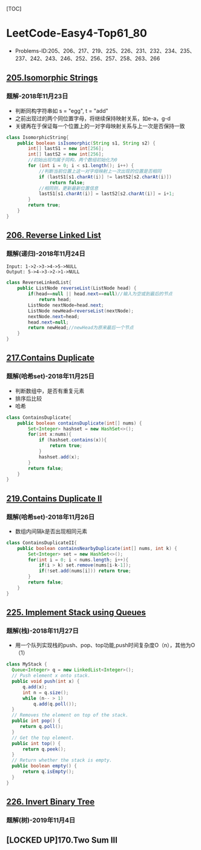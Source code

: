 [TOC]

# LeetCode-Easy4-Top61_80

-   Problems-ID:205、206、217、219、225、226、231、232、234、235、237、242、243、246、252、256、257、258、263、266

## [205.Isomorphic Strings](https://leetcode.com/problems/isomorphic-strings/)

### 题解-2018年11月23日

-   判断同构字符串如 s = "egg", t = "add"
-   之前出现过的两个同位置字母，将继续保持映射关系，如e-a，g-d
-   关键再在于保证每一个位置上的一对字母映射关系与上一次是否保持一致

```java
class IsomorphicString{
    public boolean isIsomorphic(String s1, String s2) {
        int[] lastS1 = new int[256];
        int[] lastS2 = new int[256];
        //初始出现均属于同构，两个数组初始化为0
        for (int i = 0; i < s1.length(); i++) {
            //判断当前位置上这一对字母映射上一次出现的位置是否相同
            if (lastS1[s1.charAt(i)] != lastS2[s2.charAt(i)])
                return false;
            //相同则，更新最新位置信息
            lastS1[s1.charAt(i)] = lastS2[s2.charAt(i)] = i+1;
        }
        return true;
    }
}
```

## [206. Reverse Linked List](https://leetcode.com/problems/reverse-linked-list/)

### 题解(递归)-2018年11月24日

    Input: 1->2->3->4->5->NULL
    Output: 5->4->3->2->1->NULL

```java
class ReverseLinkedList{
    public ListNode reverseList(ListNode head) {
        if(head==null || head.next==null)//输入为空或到最后的节点
            return head;
        ListNode nextNode=head.next;
        ListNode newHead=reverseList(nextNode);
        nextNode.next=head;
        head.next=null;
        return newHead;//newHead为原来最后一个节点
    }
}
```

## [217.Contains Duplicate](https://leetcode.com/problems/contains-duplicate/)

### 题解(哈希set)-2018年11月25日

-   判断数组中，是否有重复元素
-   排序后比较
-   哈希

```java
class ContainsDuplicate{
    public boolean containsDuplicate(int[] nums) {
        Set<Integer> hashset = new HashSet<>();
        for(int x:nums){
            if (hashset.contains(x)){
                return true;
            }
            hashset.add(x);
        }
        return false;
    }
}
```

## [219.Contains Duplicate II](https://leetcode.com/problems/contains-duplicate-ii/)

### 题解(哈希set)-2018年11月26日

-   数组内间隔k是否出现相同元素

```java
class ContainsDuplicateII{
    public boolean containsNearbyDuplicate(int[] nums, int k) {
        Set<Integer> set = new HashSet<>();
        for(int i = 0; i < nums.length; i++){
            if(i > k) set.remove(nums[i-k-1]);
            if(!set.add(nums[i])) return true;
        }
        return false;
    }
}
```

## [225. Implement Stack using Queues](https://leetcode.com/problems/implement-stack-using-queues/)

### 题解(栈)-2018年11月27日

-   用一个队列实现栈的push、pop、top功能,push时间复杂度O（n），其他为O（1）

```java
class MyStack {
  Queue<Integer> q = new LinkedList<Integer>();
  // Push element x onto stack.
  public void push(int x) {
	  q.add(x);
	  int n = q.size();
	  while (n-- > 1)
		  q.add(q.poll());
  }
  // Removes the element on top of the stack.
  public int pop() {
	 return q.poll();
  }
  // Get the top element.
  public int top() {
	  return q.peek();
  }
  // Return whether the stack is empty.
  public boolean empty() {
	  return q.isEmpty();
  }
}
```

## [226. Invert Binary Tree](https://leetcode.com/problems/invert-binary-tree/)

### 题解(树)-2019年11月4日

## [LOCKED UP]170.Two Sum III
